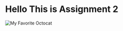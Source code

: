 # Hello This is Assignment 2

![My Favorite Octocat](https://octodex.github.com/images/yaktocat.png)
